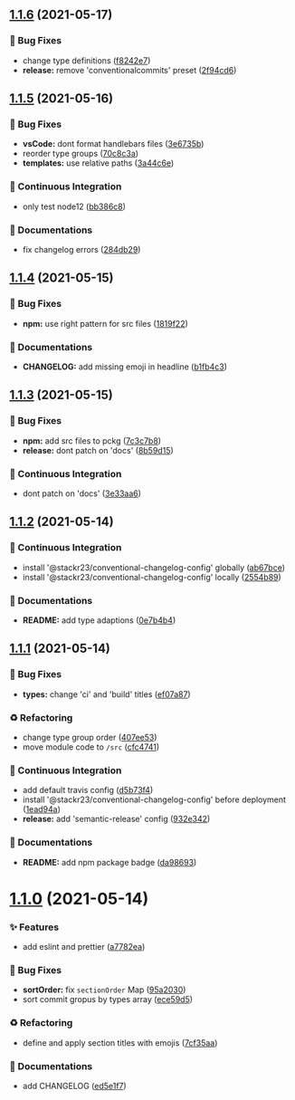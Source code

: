 ## [1.1.6](https://github.com/stackr23/conventional-changelog-config/compare/v1.1.5...v1.1.6) (2021-05-17)


### :bug: Bug Fixes

* change type definitions ([f8242e7](https://github.com/stackr23/conventional-changelog-config/commit/f8242e7273458b8e5c6286d66b34e057b0b30841))
* **release:** remove 'conventionalcommits' preset ([2f94cd6](https://github.com/stackr23/conventional-changelog-config/commit/2f94cd65d2a09dca91a78e73fc8a30590fb765e7))



## [1.1.5](https://github.com/stackr23/conventional-changelog-config/compare/v1.1.4...v1.1.5) (2021-05-16)


### :bug: Bug Fixes

* **vsCode:** dont format handlebars files ([3e6735b](https://github.com/stackr23/conventional-changelog-config/commit/3e6735b24338d7632ddb779968991620c3ac4572))
* reorder type groups ([70c8c3a](https://github.com/stackr23/conventional-changelog-config/commit/70c8c3a223470240270ba3b7936e691afc840822))
* **templates:** use relative paths ([3a44c6e](https://github.com/stackr23/conventional-changelog-config/commit/3a44c6e201f9199544153675836c8cfb97296e2d))


### :construction_worker: Continuous Integration

* only test node12 ([bb386c8](https://github.com/stackr23/conventional-changelog-config/commit/bb386c8aa77e29a39c3ae09c8275a4f23c4b6232))


### :memo: Documentations

* fix changelog errors ([284db29](https://github.com/stackr23/conventional-changelog-config/commit/284db29acedfc6b1642078a0d985b672b7a34fb5))



## [1.1.4](https://github.com/stackr23/conventional-changelog-config/compare/v1.1.3...v1.1.4) (2021-05-15)


### :bug: Bug Fixes

* **npm:** use right pattern for src files ([1819f22](https://github.com/stackr23/conventional-changelog-config/commit/1819f2292197b1bf56980a0b700e89ea8c700443))


### :memo: Documentations

* **CHANGELOG:** add missing emoji in headline ([b1fb4c3](https://github.com/stackr23/conventional-changelog-config/commit/b1fb4c348d1d72d49a12ff520247c1e01654b3d3))



## [1.1.3](https://github.com/stackr23/conventional-changelog-config/compare/v1.1.2...v1.1.3) (2021-05-15)


### :bug: Bug Fixes

* **npm:** add src files to pckg ([7c3c7b8](https://github.com/stackr23/conventional-changelog-config/commit/7c3c7b889723a7003d6c4e972f9c57d5401996c9))
* **release:** dont patch on 'docs' ([8b59d15](https://github.com/stackr23/conventional-changelog-config/commit/8b59d15c405c021aefa8f86bf44635051691c794))


### :construction_worker: Continuous Integration

* dont patch on 'docs' ([3e33aa6](https://github.com/stackr23/conventional-changelog-config/commit/3e33aa6df8d79b0a6b193615dfb065009f733a86))



## [1.1.2](https://github.com/stackr23/conventional-changelog-config/compare/v1.1.1...v1.1.2) (2021-05-14)


### :construction_worker: Continuous Integration

* install '@stackr23/conventional-changelog-config' globally ([ab67bce](https://github.com/stackr23/conventional-changelog-config/commit/ab67bcee2d4a67cf8eedb7869a319e613d285e9e))
* install '@stackr23/conventional-changelog-config' locally ([2554b89](https://github.com/stackr23/conventional-changelog-config/commit/2554b8938edc9515861c10e13060ff24dffa1d1a))


### :memo: Documentations

* **README:** add type adaptions ([0e7b4b4](https://github.com/stackr23/conventional-changelog-config/commit/0e7b4b44e08750b7ef3ab127a4106e9f8a6f050f))



## [1.1.1](https://github.com/stackr23/conventional-changelog-config/compare/v1.1.0...v1.1.1) (2021-05-14)


### :bug: Bug Fixes

* **types:** change 'ci' and 'build' titles ([ef07a87](https://github.com/stackr23/conventional-changelog-config/commit/ef07a8764ca538607747020c94b2ff21dca16cf9))


### :recycle: Refactoring

* change type group order ([407ee53](https://github.com/stackr23/conventional-changelog-config/commit/407ee532557d160de8c517c331bd4c2e755462be))
* move module code to `/src` ([cfc4741](https://github.com/stackr23/conventional-changelog-config/commit/cfc4741d9e0cc1829432e5e9e6c60c4ec6bfb6af))


### :construction_worker: Continuous Integration

* add default travis config ([d5b73f4](https://github.com/stackr23/conventional-changelog-config/commit/d5b73f4694212a31a3282cdc986639aa5e2054b0))
* install '@stackr23/conventional-changelog-config' before deployment ([1ead94a](https://github.com/stackr23/conventional-changelog-config/commit/1ead94a0dfc1ee0f2682197a556735773bea6575))
* **release:** add 'semantic-release' config ([932e342](https://github.com/stackr23/conventional-changelog-config/commit/932e3427deb49f53689ddff47377e7dcb8075344))


### :memo: Documentations

* **README:** add npm package badge ([da98693](https://github.com/stackr23/conventional-changelog-config/commit/da9869338d5d35eea530b3d3ff58771e31754caa))



# [1.1.0](https://github.com/stackr23/conventional-changelog-config/compare/7cf35aa8315ec9713f38a75110af62b85e86ffc1...v1.1.0) (2021-05-14)


### :sparkles: Features

* add eslint and prettier ([a7782ea](https://github.com/stackr23/conventional-changelog-config/commit/a7782ea40c7ceae5f29d3e33d425ffc822f3dace))


### :bug: Bug Fixes

* **sortOrder:** fix `sectionOrder` Map ([95a2030](https://github.com/stackr23/conventional-changelog-config/commit/95a2030a5fe6a7a5693da4536e53166199d52292))
* sort commit gropus by types array ([ece59d5](https://github.com/stackr23/conventional-changelog-config/commit/ece59d5fbe73701d39d5454e5c9b6dd01f5ae51c))


### :recycle: Refactoring

* define and apply section titles with emojis ([7cf35aa](https://github.com/stackr23/conventional-changelog-config/commit/7cf35aa8315ec9713f38a75110af62b85e86ffc1))


### :memo: Documentations

* add CHANGELOG ([ed5e1f7](https://github.com/stackr23/conventional-changelog-config/commit/ed5e1f7d583455bfa597f77be70dec18cfef2a59))



